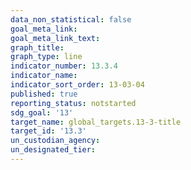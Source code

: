 ```yaml
---
data_non_statistical: false
goal_meta_link: 
goal_meta_link_text: 
graph_title: 
graph_type: line
indicator_number: 13.3.4
indicator_name: 
indicator_sort_order: 13-03-04
published: true
reporting_status: notstarted
sdg_goal: '13'
target_name: global_targets.13-3-title
target_id: '13.3'
un_custodian_agency: 
un_designated_tier: 
---
```

